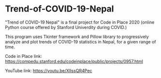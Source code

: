 # Trend-of-COVID-19-Nepal

"Trend of COVID-19 Nepal" is a final project for Code in Place 2020 (online Python course offered by Stanford Univerdity during COVID.)

This program uses Tkinter framework and Pillow library to progressively analyze and plot trends of COVID-19 statistics in Nepal, for a given range of time.

Code in Place link: https://compedu.stanford.edu/codeinplace/public/projects/0957.html

YouTube link: https://youtu.be/XIlssQR4Pec
